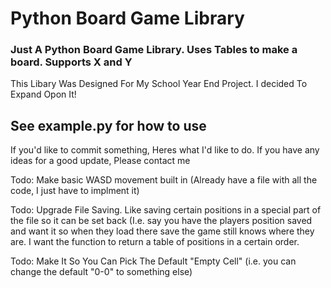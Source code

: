 # Python Board Game Library


### Just A Python Board Game Library. Uses Tables to make a board. Supports X and Y

This Libary Was Designed For My School Year End Project. I decided To Expand Opon It!

## See example.py for how to use

If you'd like to commit something, Heres what I'd like to do. If you have any ideas for a good update, Please contact me

Todo: Make basic WASD movement built in (Already have a file with all the code, I just have to implment it)

Todo: Upgrade File Saving. Like saving certain positions in a special part of the file so it can be set back (I.e. say you have the players position saved and want it so when they load there save the game still knows where they are. I want the function to return a table of positions in a certain order.

Todo: Make It So You Can Pick The Default "Empty Cell" (i.e. you can change the default "0-0" to something else)
